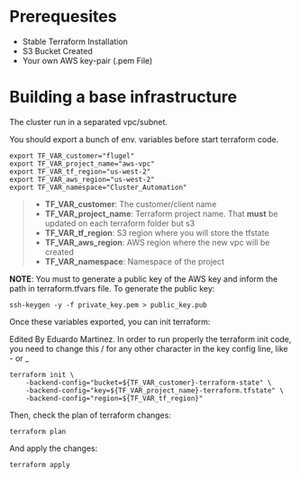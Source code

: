 # Prerequesites

- Stable Terraform Installation
- S3 Bucket Created
- Your own AWS key-pair (.pem File)



# Building a base infrastructure

The cluster run in a separated vpc/subnet. 

You should export a bunch of env. variables before start terraform code.

```
export TF_VAR_customer="flugel"
export TF_VAR_project_name="aws-vpc"
export TF_VAR_tf_region="us-west-2"
export TF_VAR_aws_region="us-west-2"
export TF_VAR_namespace="Cluster_Automation"
```

> - **TF_VAR_customer**: The customer/client name
> - **TF_VAR_project_name**: Terraform project name. That **must** be updated on each terraform folder but s3
> - **TF_VAR_tf_region**: S3 region where you will store the tfstate
> - **TF_VAR_aws_region**: AWS region where the new vpc will be created
> - **TF_VAR_namespace**: Namespace of the project

**NOTE**: You must to generate a public key of the AWS key and inform the path in terraform.tfvars file. To generate the public key:

```
ssh-keygen -y -f private_key.pem > public_key.pub
```

Once these variables exported, you can init terraform:

Edited By Eduardo Martinez.
In order to run properly the terraform init code, you need to change this / for any other character in the key config line, like - or _
```
terraform init \
    -backend-config="bucket=${TF_VAR_customer}-terraform-state" \
    -backend-config="key=${TF_VAR_project_name}-terraform.tfstate" \
    -backend-config="region=${TF_VAR_tf_region}"

```

Then, check the plan of terraform changes:

```
terraform plan
```

And apply the changes:

```
terraform apply
```